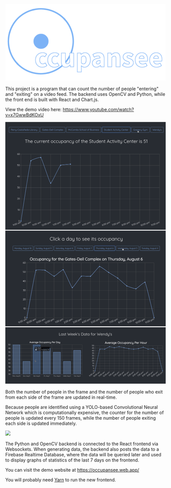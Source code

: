 ![Occupansee](demo/header.png)

This project is a program that can count the number of people "entering" and "exiting" on a video feed. The backend uses OpenCV and Python, while the front end is built with React and Chart.js.

View the demo video here: https://www.youtube.com/watch?v=x7GwwBdKOxU

![](demo/daily.png)
![](demo/weekly.png)
![](demo/Bar.png)

Both the number of people in the frame and the number of people who exit from each side of the frame are updated in real-time. 

Because people are identified using a YOLO-based Convolutional Neural Network which is computationally expensive, the counter for the number of people is updated every 150 frames, while the number of people exiting each side is updated immediately. 

![](demo/people_tracker_demo.gif)

The Python and OpenCV backend is connected to the React frontend via Websockets. 
When generating data, the backend also posts the data to a Firebase Realtime Database, where the data will be queried later and used to display graphs of statistics of the last 7 days on the frontend.

You can visit the demo website at https://occupansee.web.app/

You will probably need [Yarn](https://yarnpkg.com/) to run the new frontend.

